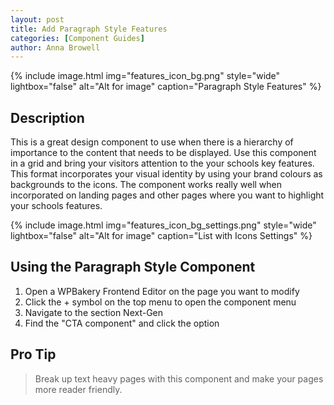 ```yaml
---
layout: post
title: Add Paragraph Style Features
categories: [Component Guides]
author: Anna Browell
---
```

{% include image.html img="features_icon_bg.png" style="wide" lightbox="false" alt="Alt for image" caption="Paragraph Style Features" %}


## Description

This is a great design component to use when there is a hierarchy of importance to the content that needs to be displayed. Use this component in a grid and bring your visitors attention to the your schools key features. This format incorporates your visual identity by using your brand colours as backgrounds to the icons. The component works really well when incorporated on landing pages and other pages where you want to highlight your schools features.

{% include image.html img="features_icon_bg_settings.png" style="wide" lightbox="false" alt="Alt for image" caption="List with Icons Settings" %}


## Using the Paragraph Style Component


1. Open a WPBakery Frontend Editor on the page you want to modify
2. Click the + symbol on the top menu to open the component menu
3. Navigate to the section Next-Gen
4. Find the "CTA component" and click the option


## Pro Tip
> Break up text heavy pages with this component and make your pages more reader friendly.

